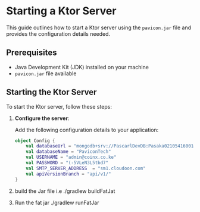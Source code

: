 # Starting a Ktor Server

This guide outlines how to start a Ktor server using the `pavicon.jar` file and provides the configuration details needed.

## Prerequisites

- Java Development Kit (JDK) installed on your machine
- `pavicon.jar` file available

## Starting the Ktor Server

To start the Ktor server, follow these steps:


1. **Configure the server**:
   
   Add the following configuration details to your application:

   ```kotlin
   object Config {
       val databaseUrl = "mongodb+srv://PascarlDevDB:Pasaka02105416001@pascarlsdevdb.sorce9p.mongodb.net/?retryWrites=true&w=majority&appName=PascarlsDevDB"
       val databaseName = "PaviconTech"
       val USERNAME = "admin@coinx.co.ke"
       val PASSWORD = "(-5VLeN3L5tbd7"
       val SMTP_SERVER_ADDRESS  = "sm1.cloudoon.com"
       val apiVersionBranch = "api/v1/"
   }

2. build the Jar file i.e ./gradlew buildFatJat
3. Run the fat jar ./gradlew runFatJar
